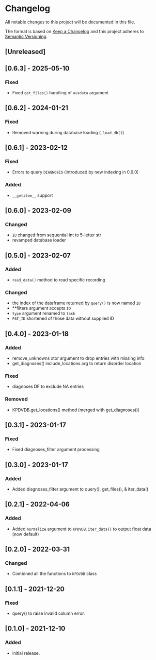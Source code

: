 # Changelog
All notable changes to this project will be documented in this file.

The format is based on [Keep a Changelog](http://keepachangelog.com/en/1.0.0/) and this project adheres to [Semantic Versioning](http://semver.org/spec/v2.0.0.html).

## [Unreleased]

## [0.6.3] - 2025-05-10

### Fixed

- Fixed `get_files()` handling of `auxdata` argument

## [0.6.2] - 2024-01-21

### Fixed

- Removed warning during database loading (`_load_db()`)

## [0.6.1] - 2023-02-12

### Fixed

- Errors to query `DIAGNOSIS` (introduced by new indexing in 0.6.0)

### Added

- `__getitem__` support

## [0.6.0] - 2023-02-09

### Changed

- `ID` changed from sequential int to 5-letter str
- revamped database loader

## [0.5.0] - 2023-02-07

### Added

- `read_data()` method to read specific recording

### Changed

- the index of the dataframe returned by `query()` is now named `ID`
- **filters argument accepts `ID`
- `type` argument renamed to `task`
- `PAT_ID` shortened of those data without supplied ID

## [0.4.0] - 2023-01-18

### Added

- remove_unknowns xtor argument to drop entries with missing info
- get_diagnoses() include_locations arg to return disorder location

### Fixed

- diagnoses DF to exclude NA entries


### Removed

- KPDVDB.get_locations() method (merged with get_diagnoses())

## [0.3.1] - 2023-01-17

### Fixed
- Fixed diagnoses_filter argument processing

## [0.3.0] - 2023-01-17

### Added
- Added diagnoses_filter argument to query(), get_files(), & iter_data()

## [0.2.1] - 2022-04-06
### Added
- Added `normalize` argument to `KPDVDB.iter_data()` to output float data (now default)
 
## [0.2.0] - 2022-03-31
### Changed
- Combined all the functions to `KPDVDB` class

## [0.1.1] - 2021-12-20
### Fixed
- query() to raise invalid column error.

## [0.1.0] - 2021-12-10
### Added
- Initial release.
